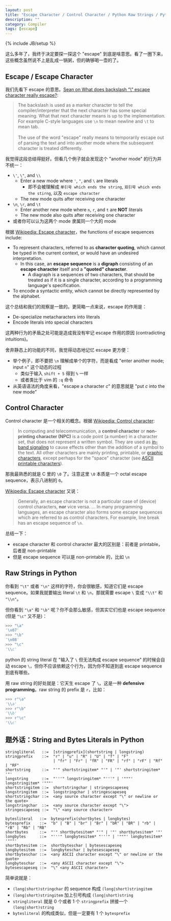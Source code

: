 ```yaml
---
layout: post
title: "Escape Character / Control Character / Python Raw Strings / Python String and Bytes Literals"
description: ""
category: Compiler
tags: [escape]
---
```

{% include JB/setup %}

这么多年了，我终于决定要探一探这个 "escape" 到底是啥意思。看了一圈下来，这些概念虽然说不上是乱成一锅粥，但的确够喝一壶的了。

## Escape / Escape Character

我们先看下 escape 的意思。[Sean on What does backslash “\” escape character really escape?](https://softwareengineering.stackexchange.com/a/112733):

> The backslash is used as a marker character to tell the compiler/interpreter that the next character has some special meaning. What that next character means is up to the implementation. For example C-style languages use `\n` to mean newline and `\t` to mean tab.  
> <br/>
> The use of the word "escape" really means to temporarily escape out of parsing the text and into another mode where the subsequent character is treated differently.

我觉得这段总结得挺好。但看几个例子就会发现这个 "another mode" 的行为并不统一：

- `\'`, `\"`, and `\\`
  - Enter a new mode where `'`, `"`, and `\` are literals
    - 即不会被理解成 `单引号 which ends the string`, `双引号 which ends the stirng`, 以及 `escape character`
  - The new mode quits after receiving one character
- `\n`, `\r`, and `\t`
  - Enter another new mode where `n`, `r`, and `t` are **NOT** literals
  - The new mode also quits after receiving one character
- 或者你可以认为这两个 mode 隶属同一个大的 mode

根据 [Wikipedia: Escape character](https://en.wikipedia.org/wiki/Escape_character)，the functions of escape sequences include:

- To represent characters, referred to as **character quoting**, which cannot be typed in the current context, or would have an undesired interpretation. 
  - In this case, an **escape sequence** is a **digraph** consisting of an **escape character** itself and a **"quoted" character**.
    - A diagraph is a sequences of two characters, that should be treated as if it is a single character, according to a programming language's specification.
- To encode a syntactic entity, which cannot be directly represented by the alphabet.

这个总结和我们的观察是一致的。更简略一点来说，escape 的作用是：

- De-specialize metacharacters into literals
- Encode literals into special characters

这两种行为的矛盾之处可能是造成我没有牢记 escape 作用的原因 (contradicting intuitions)。

舍弃静态上的功能的不同，我觉得动态地记忆 escape 更方便：

- 举个例子，即不要把 `\n` 理解成单个的字符，而是看成 "enter another mode; input `n`" 这个动态的过程
  - 类似于输入 `shift + 5` 得到 `%` 一样
  - 或者类比于 vim 的 `:q` 命令
- 从英语语法的角度来看，"escape a character $c$" 的意思就是 "put $c$ into the new mode"

## Control Character

Control character 是一个相关的概念。根据 [Wikipedia: Control character](https://en.wikipedia.org/wiki/Control_character):

> In computing and telecommunication, a **control character** or **non-printing character (NPC)** is a code point (a number) in a character set, that does not represent a written symbol. They are used as [in-band signaling](https://en.wikipedia.org/wiki/In-band_signaling) to cause effects other than the addition of a symbol to the text. All other characters are mainly printing, printable, or [graphic characters](https://en.wikipedia.org/wiki/Graphic_character), except perhaps for the "space" character (see [ASCII printable characters](https://en.wikipedia.org/wiki/ASCII_printable_characters)).

那我最熟悉的就是 C 里的 `\0` 了。注意这里 `\0` 本质是一个 octal escape sequence，表示八进制的 `0`。

[Wikipedia: Escape character](https://en.wikipedia.org/wiki/Escape_character) 又说：

> Generally, an escape character is not a particular case of (device) control characters, **nor** vice versa.
> ...
> In many programming languages, an escape character also forms some escape sequences which are referred to as control characters. For example, line break has an escape sequence of `\n`.

总结一下：

- escape character 和 control character 最大的区别是：前者是 printable，后者是 non-printable
- 但是 escape sequence 可以是 non-printable 的，比如 `\n`

## Raw Strings in Python

你看到 `"\t"` 或者 `"\n"` 这样的字符，你会很敏感，知道它们是 escape sequence。如果我就要输出 literal `\t` 和 `\n`，那就需要 escape `\` 变成 `"\\t"` 和 `"\\n"`。

但你看到 `"\a"` 和 `"\b"` 呢？你不会那么敏感，但其实它们也是 escape sequence (但是 `"\c"` 又不是)：

```python
>>> "\a"
'\x07'
>>> "\b"
'\x08'
>>> "\c"
'\\c'
```

python 的 string literal 在 "输入了 `\` 但无法构成 escape sequence" 的时候会自动 escape `\`，但你不应该依赖这个行为，因为你不知道到底 escape sequence 到底有哪些。

用 raw string 的好处就是：它天生 escape 了 `\`。这是一种 **defensive programming**。raw string 的 prefix 是 `r`，比如：

```python
>>> r"\a"
'\\a'
>>> r"\b"
'\\b'
>>> r"\c"
'\\c'
```

## 题外话：String and Bytes Literals in Python

```ebnf
stringliteral   ::=  [stringprefix](shortstring | longstring)
stringprefix    ::=  "r" | "u" | "R" | "U" | "f" | "F"
                     | "fr" | "Fr" | "fR" | "FR" | "rf" | "rF" | "Rf" | "RF"
shortstring     ::=  "'" shortstringitem* "'" | '"' shortstringitem* '"'
longstring      ::=  "'''" longstringitem* "'''" | '"""' longstringitem* '"""'
shortstringitem ::=  shortstringchar | stringescapeseq
longstringitem  ::=  longstringchar | stringescapeseq
shortstringchar ::=  <any source character except "\" or newline or the quote>
longstringchar  ::=  <any source character except "\">
stringescapeseq ::=  "\" <any source character>

bytesliteral   ::=  bytesprefix(shortbytes | longbytes)
bytesprefix    ::=  "b" | "B" | "br" | "Br" | "bR" | "BR" | "rb" | "rB" | "Rb" | "RB"
shortbytes     ::=  "'" shortbytesitem* "'" | '"' shortbytesitem* '"'
longbytes      ::=  "'''" longbytesitem* "'''" | '"""' longbytesitem* '"""'
shortbytesitem ::=  shortbyteschar | bytesescapeseq
longbytesitem  ::=  longbyteschar | bytesescapeseq
shortbyteschar ::=  <any ASCII character except "\" or newline or the quote>
longbyteschar  ::=  <any ASCII character except "\">
bytesescapeseq ::=  "\" <any ASCII character>
```

简单说就是：

- `(long|short)stringchar` 的 sequence 构成 `(long|short)stringitem`
- `(long|short)stringitem` 加上引号构成 `(long|short)string`
- `stringliteral` 就是 0 个或者 1 个 `stringprefix` 拼接一个 `(long|short)string`
- `bytesliteral` 的构成类似，但是一定要有 1 个 `bytesprefix`
  